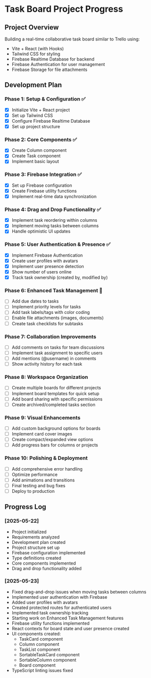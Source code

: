 # Task Board Project Progress

## Project Overview
Building a real-time collaborative task board similar to Trello using:
- Vite + React (with Hooks)
- Tailwind CSS for styling
- Firebase Realtime Database for backend
- Firebase Authentication for user management
- Firebase Storage for file attachments

## Development Plan

### Phase 1: Setup & Configuration ✅
- [x] Initialize Vite + React project
- [x] Set up Tailwind CSS
- [x] Configure Firebase Realtime Database
- [x] Set up project structure

### Phase 2: Core Components ✅
- [x] Create Column component
- [x] Create Task component
- [x] Implement basic layout

### Phase 3: Firebase Integration ✅
- [x] Set up Firebase configuration
- [x] Create Firebase utility functions
- [x] Implement real-time data synchronization

### Phase 4: Drag and Drop Functionality ✅
- [x] Implement task reordering within columns
- [x] Implement moving tasks between columns
- [x] Handle optimistic UI updates

### Phase 5: User Authentication & Presence ✅
- [x] Implement Firebase Authentication
- [x] Create user profiles with avatars
- [x] Implement user presence detection
- [x] Show number of users online
- [x] Track task ownership (created by, modified by)

### Phase 6: Enhanced Task Management 🔄
- [ ] Add due dates to tasks
- [ ] Implement priority levels for tasks
- [ ] Add task labels/tags with color coding
- [ ] Enable file attachments (images, documents)
- [ ] Create task checklists for subtasks

### Phase 7: Collaboration Improvements
- [ ] Add comments on tasks for team discussions
- [ ] Implement task assignment to specific users
- [ ] Add mentions (@username) in comments
- [ ] Show activity history for each task

### Phase 8: Workspace Organization
- [ ] Create multiple boards for different projects
- [ ] Implement board templates for quick setup
- [ ] Add board sharing with specific permissions
- [ ] Create archived/completed tasks section

### Phase 9: Visual Enhancements
- [ ] Add custom background options for boards
- [ ] Implement card cover images
- [ ] Create compact/expanded view options
- [ ] Add progress bars for columns or projects

### Phase 10: Polishing & Deployment
- [ ] Add comprehensive error handling
- [ ] Optimize performance
- [ ] Add animations and transitions
- [ ] Final testing and bug fixes
- [ ] Deploy to production

## Progress Log

### [2025-05-22]
- Project initialized
- Requirements analyzed
- Development plan created
- Project structure set up
- Firebase configuration implemented
- Type definitions created
- Core components implemented
- Drag and drop functionality added

### [2025-05-23]
- Fixed drag-and-drop issues when moving tasks between columns
- Implemented user authentication with Firebase
- Added user profiles with avatars
- Created protected routes for authenticated users
- Implemented task ownership tracking
- Starting work on Enhanced Task Management features
- Firebase utility functions implemented
- React contexts for board state and user presence created
- UI components created:
  - TaskCard component
  - Column component
  - TaskList component
  - SortableTaskCard component
  - SortableColumn component
  - Board component
- TypeScript linting issues fixed
